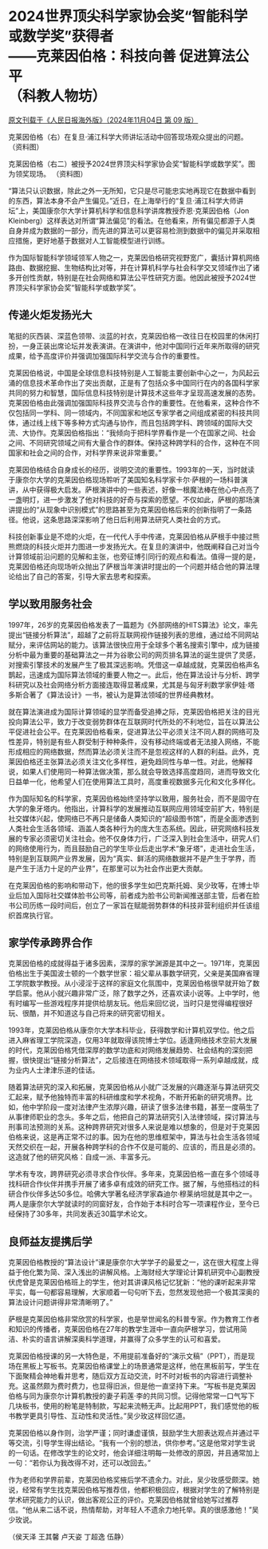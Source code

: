 # 2024世界顶尖科学家协会奖“智能科学或数学奖”获得者<br>——克莱因伯格：科技向善 促进算法公平<br>（科教人物坊）
[原文刊载于《人民日报海外版》（2024年11月04日 第 09 版）](http://paper.people.com.cn/rmrbhwb/html/2024-11/04/content_26088829.htm)


克莱因伯格（右）在复旦·浦江科学大师讲坛活动中回答现场观众提出的问题。
（资料图）


克莱因伯格（右二）被授予2024世界顶尖科学家协会奖“智能科学或数学奖”。图为领奖现场。
（资料图）

“算法只认识数据，除此之外一无所知，它只是尽可能忠实地再现它在数据中看到的东西，算法本身不会产生偏见。”近日，在上海举行的“复旦·浦江科学大师讲坛”上，美国康奈尔大学计算机科学和信息科学讲席教授乔恩·克莱因伯格（Jon Kleinberg）这样表达对所谓“算法偏见”的看法。在他看来，所有偏见都源于人类自身并成为数据的一部分，而先进的算法可以更容易检测到数据中的偏见并采取相应措施，更好地基于数据对人工智能模型进行训练。

作为国际智能科学领域领军人物之一，克莱因伯格研究视野宽广，囊括计算机网络路由、数据挖掘、生物结构比对等，并在计算机科学与社会科学交叉领域作出了诸多开创性贡献，特别是在社会网络和算法公平性研究方面。他因此被授予2024世界顶尖科学家协会奖“智能科学或数学奖”。



## 传递火炬发扬光大

笔挺的灰西装、深蓝色领带、淡蓝的衬衣，克莱因伯格一改往日在校园里的休闲打扮，一身正装出席论坛并发表演讲。在演讲中，他对中国同行近年来所取得的研究成果，给予高度评价并强调加强国际科学交流与合作的重要性。

克莱因伯格说，中国是全球信息科技特别是人工智能主要创新中心之一，为风起云涌的信息技术革命作出了突出贡献，正是有了包括众多中国同行在内的各国科学家共同的努力和智慧，国际信息科技特别是计算技术这些年才呈现高速发展的态势。克莱因伯格由此强调加强国际科技界交流与合作的重要性。在他看来，这种合作不仅包括同一学科、同一领域内，不同国家和地区专家学者之间组成紧密的科技共同体，通过线上线下等多种方式沟通与协作，而且包括跨学科、跨领域的国际大交流、大协作。克莱因伯格指出：“我倾向于把科学界看作是一个在国家之间、社会之间、不同研究领域之间有大量合作的群体。保持这种跨学科的合作，这种在不同国家和社会之间的合作，对科学界来说非常重要。”

克莱因伯格结合自身成长的经历，说明交流的重要性。1993年的一天，当时就读于康奈尔大学的克莱因伯格现场聆听了美国知名科学家卡尔·萨根的一场科普演讲，从中获得极大启发。萨根演讲中的一些表述，好像一根魔法棒在他心中点亮了一盏明灯，进一步激发了他对科技的好奇与探索的愿望。不仅如此，萨根的那场演讲提出的“从现象中识别模式”的思路甚至为克莱因伯格后来的创新指明了一条路径。他说，这条思路深深影响了他日后利用算法研究人类社会的方式。

科技创新事业是不熄的火炬，在一代代人手中传递，克莱因伯格从萨根手中接过熊熊燃烧的科技火炬并力图进一步发扬光大。在复旦的演讲中，他既阐释自己对当今计算领域前沿问题的见解和主张，也旁征博引同行的观点和看法。值得一提的是，克莱因伯格还向现场听众抛出了萨根当年演讲时提出的一个问题并结合他的算法理论给出了自己的答案，引导大家去思考和探索。

## 学以致用服务社会

1997年，26岁的克莱因伯格发表了一篇题为《外部网络的HITS算法》论文，率先提出“链接分析算法”，超越了之前将互联网视作链接列表的思维，通过给不同网站赋分，来评估网站的能力。该算法很快应用于全球多个著名搜索引擎中，成为链接分析中最为重要的基础算法之一并为谷歌公司的网页排名算法的诞生提供了灵感，对搜索引擎技术的发展产生了极其深远影响。凭借这一卓越成就，克莱因伯格声名鹊起，迅速成为国际算法领域的重要人物之一。此后，他在算法设计与分析、跨学科研究以及社会网络分析方面接连取得显著成果，尤其是与匈牙利数学家伊娃·塔多斯合著了《算法设计》一书，被认为是算法领域的世界经典教材。

就在算法演进成为国际计算领域的显学而备受追捧之际，克莱因伯格把关注的目光投向算法公平，致力于改变弱势群体在互联网时代所处的不利地位，旨在以算法公平促进社会公平。在克莱因伯格看来，促进算法公平必须关注不同人群的网络可及性差异，特别是有些人群受制于种种条件，没有移动终端或者无法接入网络，不能形成相应的网络数据，然而算法必须关注而不是忽视这样的人群的利益。此外，克莱因伯格还主张算法必须关注文化多样性，避免趋同性与单一性。对此，他解释说，如果人们使用同一种算法做决策，那么就会导致选择高度趋同，进而导致文化日益单一化，他希望人们在使用算法工具时，高度重视数据多元化和文化多样化。

作为国际知名的科学家，克莱因伯格始终坚持学以致用，服务社会，而不是固守在大学的象牙塔内。他指出，计算科学的发展推动互联网应用领域空前扩大，特别是社交媒体兴起，使网络已不再只是储备人类知识的“超级图书馆”，而是全面渗透到人类社会生活各领域、涵盖人类各种行为的庞大生态系统。因此，研究网络科技发展的专家必须密切关注社会。他不仅身体力行，广泛深入到社会生活中，研究人们的网络使用行为，而且鼓励自己的学生毕业后走出学术“象牙塔”，走进社会生活，特别是到互联网产业界发展，因为“真实、鲜活的网络数据并不是产生于学界，而是产生于活力十足的产业界”，在那里可以为社会作出更大贡献。

在克莱因伯格的影响和带动下，他的很多学生如巴克斯托姆、吴少玫等，在博士毕业后加入国际社交媒体脸书公司等，前者成为脸书公司新闻推送部主管，后者在脸书公司历练一段时间后，创立了一家旨在赋能弱势群体的科技非营利组织并任该组织首席执行官。

## 家学传承跨界合作

克莱因伯格的成就得益于诸多因素，深厚的家学渊源是其中之一。1971年，克莱因伯格出生于美国波士顿的一个数学世家：祖父辈从事数学研究，父亲是美国麻省理工学院数学教授。从小浸淫于这样的家庭文化氛围中，克莱因伯格很早就开始了数学启蒙。他从小就兴趣非常广泛，除了数学之外，还喜欢读小说等。上中学时，他有时编写一些游戏程序并提供给朋友玩。他后来回忆说，当时只是觉得编程很好玩、很酷，并不知道这与自己将来的研究密切相关。

1993年，克莱因伯格从康奈尔大学本科毕业，获得数学和计算机双学位。他之后进入麻省理工学院深造，仅用3年就取得该院博士学位。适逢网络技术空前大发展的时代，克莱因伯格凭借深厚的数学功底和对网络发展趋势、社会结构的深刻把握，很快提出“链接分析算法”，之后接连在网络技术领域取得一系列卓越成就，成为业内人士津津乐道的佳话。

随着算法研究的深入和拓展，克莱因伯格从小就广泛发展的兴趣逐渐与算法研究交汇起来，赋予他独特而丰富的科研维度和学术视角，不断开拓新的研究境界。比如，他中学阶段一度对法律产生浓厚兴趣，研读了很多法律书籍，甚至一度萌生了从事律师职业的念头。多年之后，他把自己的算法研究引入法律领域，探讨算法与刑事司法预测的关系。这种跨界研究对很多人来说是难以想象的，但是对于克莱因伯格来说，这是再正常不过的事。因为在他的思维框架中，算法与社会生活各领域天然交织在一起，开展各种跨学科的合作不仅是可能的、应该的，而且是必须的。这造就了他的研究风格：自成一派、丰富多元。

学术有专攻，跨界研究必须寻求合作伙伴。多年来，克莱因伯格一直在多个领域寻找科研合作伙伴并携手开展了诸多卓有成效的研究工作。据了解，与他搭档过的科研合作伙伴多达50多位。哈佛大学著名经济学家森迪尔·穆莱纳坦就是其中之一。两人是康奈尔大学就读时的同窗好友，合作始于本科时合写一项课程作业，至今已经保持了30多年，共同发表近30篇学术论文。

## 良师益友提携后学

克莱因伯格教授的“算法设计”课是康奈尔大学学子的最爱之一，这在很大程度上得益于他化繁为简、深入浅出的讲解风格。上海财经大学理论计算机研究中心副教授伏虎曾是克莱因伯格班上的学生，他对其讲课风格记忆犹新：“他的课听起来非常平实，每一句都容易理解，大家顺着一句句听下去，忽然发现他把一个极其深奥的算法设计问题讲得非常清晰明了。”

萨根是克莱因伯格非常欣赏的科学家，也是举世闻名的科普专家。作为教育工作者和知识的传播者，克莱因伯格在27年的教学生涯中一直向萨根学习，尝试用简洁、朴实的语言讲解深奥科学道理，并赢得了众多学生的认可和喜爱。

克莱因伯格授课的另一大特色是，不用提前准备好的“演示文稿”（PPT），而是现场在黑板上写板书。克莱因伯格课堂上的场景通常是这样，他在黑板前写，学生在下面聚精会神地看并思考，随后双方互动交流，时不时对板书的内容进行调整补充。这虽然颇为费时费力，也显得旧派，但是他一直坚持下来。“写板书是克莱因伯格与同为康奈尔计算机教授的妻子莉莲·李的共同习惯。记得他常常一口气写下几块板书，使用的粉笔是特制款，写起来流畅无声。比起用PPT，我们感觉他的板书教学更具引导性、互动性和灵活性。”吴少玫这样回忆道。

克莱因伯格以身作则，治学严谨；同时谦虚谨慎，鼓励学生大胆表达观点并通过平等交流，引导学生得出结论。“我有一个别的想法，供你参考。”这是他常对学生说的一句话。在修改学生的论文时，他会详细注明每一处修改的原因，并且通常加上一句：“若你认为我改得不对，还可以改回去。”

作为老师和学界前辈，克莱因伯格奖掖后学不遗余力。对此，吴少玫感受颇深。她说，经常有学生找克莱因伯格写推荐信，他都积极回应，根据对学生的了解特别是学术研究能力的认识，做出客观公正的评价。克莱因伯格就曾给她写过推荐信。“他从来二话不说，热情帮助，对年轻人不遗余力地托举。真的很感激他！”吴少玫说。

（侯天泽 王其馨 卢天姿 丁超逸 伍静）

